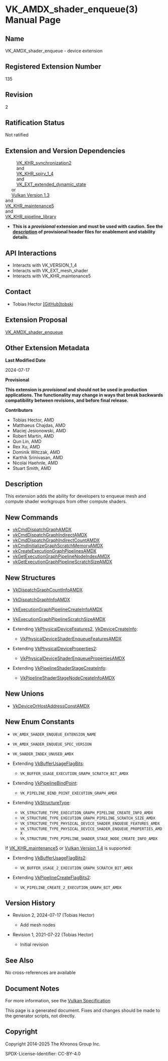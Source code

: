 # VK\_AMDX\_shader\_enqueue(3) Manual Page

## Name

VK\_AMDX\_shader\_enqueue - device extension



## [](#_registered_extension_number)Registered Extension Number

135

## [](#_revision)Revision

2

## [](#_ratification_status)Ratification Status

Not ratified

## [](#_extension_and_version_dependencies)Extension and Version Dependencies

         [VK\_KHR\_synchronization2](https://registry.khronos.org/vulkan/specs/latest/man/html/VK_KHR_synchronization2.html)  
         and  
         [VK\_KHR\_spirv\_1\_4](https://registry.khronos.org/vulkan/specs/latest/man/html/VK_KHR_spirv_1_4.html)  
         and  
         [VK\_EXT\_extended\_dynamic\_state](https://registry.khronos.org/vulkan/specs/latest/man/html/VK_EXT_extended_dynamic_state.html)  
     or  
     [Vulkan Version 1.3](#versions-1.3)  
and  
[VK\_KHR\_maintenance5](https://registry.khronos.org/vulkan/specs/latest/man/html/VK_KHR_maintenance5.html)  
and  
[VK\_KHR\_pipeline\_library](https://registry.khronos.org/vulkan/specs/latest/man/html/VK_KHR_pipeline_library.html)

- **This is a *provisional* extension and must be used with caution. See the [description](https://registry.khronos.org/vulkan/specs/latest/html/vkspec.html#boilerplate-provisional-header) of provisional header files for enablement and stability details.**

## [](#_api_interactions)API Interactions

- Interacts with VK\_VERSION\_1\_4
- Interacts with VK\_EXT\_mesh\_shader
- Interacts with VK\_KHR\_maintenance5

## [](#_contact)Contact

- Tobias Hector [\[GitHub\]tobski](https://github.com/KhronosGroup/Vulkan-Docs/issues/new?body=%5BVK_AMDX_shader_enqueue%5D%20%40tobski%0A%2AHere%20describe%20the%20issue%20or%20question%20you%20have%20about%20the%20VK_AMDX_shader_enqueue%20extension%2A)

## [](#_extension_proposal)Extension Proposal

[VK\_AMDX\_shader\_enqueue](https://github.com/KhronosGroup/Vulkan-Docs/tree/main/proposals/VK_AMDX_shader_enqueue.adoc)

## [](#_other_extension_metadata)Other Extension Metadata

**Last Modified Date**

2024-07-17

**Provisional**

**This extension is *provisional* and should not be used in production applications. The functionality may change in ways that break backwards compatibility between revisions, and before final release.**

**Contributors**

- Tobias Hector, AMD
- Matthaeus Chajdas, AMD
- Maciej Jesionowski, AMD
- Robert Martin, AMD
- Qun Lin, AMD
- Rex Xu, AMD
- Dominik Witczak, AMD
- Karthik Srinivasan, AMD
- Nicolai Haehnle, AMD
- Stuart Smith, AMD

## [](#_description)Description

This extension adds the ability for developers to enqueue mesh and compute shader workgroups from other compute shaders.

## [](#_new_commands)New Commands

- [vkCmdDispatchGraphAMDX](https://registry.khronos.org/vulkan/specs/latest/man/html/vkCmdDispatchGraphAMDX.html)
- [vkCmdDispatchGraphIndirectAMDX](https://registry.khronos.org/vulkan/specs/latest/man/html/vkCmdDispatchGraphIndirectAMDX.html)
- [vkCmdDispatchGraphIndirectCountAMDX](https://registry.khronos.org/vulkan/specs/latest/man/html/vkCmdDispatchGraphIndirectCountAMDX.html)
- [vkCmdInitializeGraphScratchMemoryAMDX](https://registry.khronos.org/vulkan/specs/latest/man/html/vkCmdInitializeGraphScratchMemoryAMDX.html)
- [vkCreateExecutionGraphPipelinesAMDX](https://registry.khronos.org/vulkan/specs/latest/man/html/vkCreateExecutionGraphPipelinesAMDX.html)
- [vkGetExecutionGraphPipelineNodeIndexAMDX](https://registry.khronos.org/vulkan/specs/latest/man/html/vkGetExecutionGraphPipelineNodeIndexAMDX.html)
- [vkGetExecutionGraphPipelineScratchSizeAMDX](https://registry.khronos.org/vulkan/specs/latest/man/html/vkGetExecutionGraphPipelineScratchSizeAMDX.html)

## [](#_new_structures)New Structures

- [VkDispatchGraphCountInfoAMDX](https://registry.khronos.org/vulkan/specs/latest/man/html/VkDispatchGraphCountInfoAMDX.html)
- [VkDispatchGraphInfoAMDX](https://registry.khronos.org/vulkan/specs/latest/man/html/VkDispatchGraphInfoAMDX.html)
- [VkExecutionGraphPipelineCreateInfoAMDX](https://registry.khronos.org/vulkan/specs/latest/man/html/VkExecutionGraphPipelineCreateInfoAMDX.html)
- [VkExecutionGraphPipelineScratchSizeAMDX](https://registry.khronos.org/vulkan/specs/latest/man/html/VkExecutionGraphPipelineScratchSizeAMDX.html)
- Extending [VkPhysicalDeviceFeatures2](https://registry.khronos.org/vulkan/specs/latest/man/html/VkPhysicalDeviceFeatures2.html), [VkDeviceCreateInfo](https://registry.khronos.org/vulkan/specs/latest/man/html/VkDeviceCreateInfo.html):
  
  - [VkPhysicalDeviceShaderEnqueueFeaturesAMDX](https://registry.khronos.org/vulkan/specs/latest/man/html/VkPhysicalDeviceShaderEnqueueFeaturesAMDX.html)
- Extending [VkPhysicalDeviceProperties2](https://registry.khronos.org/vulkan/specs/latest/man/html/VkPhysicalDeviceProperties2.html):
  
  - [VkPhysicalDeviceShaderEnqueuePropertiesAMDX](https://registry.khronos.org/vulkan/specs/latest/man/html/VkPhysicalDeviceShaderEnqueuePropertiesAMDX.html)
- Extending [VkPipelineShaderStageCreateInfo](https://registry.khronos.org/vulkan/specs/latest/man/html/VkPipelineShaderStageCreateInfo.html):
  
  - [VkPipelineShaderStageNodeCreateInfoAMDX](https://registry.khronos.org/vulkan/specs/latest/man/html/VkPipelineShaderStageNodeCreateInfoAMDX.html)

## [](#_new_unions)New Unions

- [VkDeviceOrHostAddressConstAMDX](https://registry.khronos.org/vulkan/specs/latest/man/html/VkDeviceOrHostAddressConstAMDX.html)

## [](#_new_enum_constants)New Enum Constants

- `VK_AMDX_SHADER_ENQUEUE_EXTENSION_NAME`
- `VK_AMDX_SHADER_ENQUEUE_SPEC_VERSION`
- `VK_SHADER_INDEX_UNUSED_AMDX`
- Extending [VkBufferUsageFlagBits](https://registry.khronos.org/vulkan/specs/latest/man/html/VkBufferUsageFlagBits.html):
  
  - `VK_BUFFER_USAGE_EXECUTION_GRAPH_SCRATCH_BIT_AMDX`
- Extending [VkPipelineBindPoint](https://registry.khronos.org/vulkan/specs/latest/man/html/VkPipelineBindPoint.html):
  
  - `VK_PIPELINE_BIND_POINT_EXECUTION_GRAPH_AMDX`
- Extending [VkStructureType](https://registry.khronos.org/vulkan/specs/latest/man/html/VkStructureType.html):
  
  - `VK_STRUCTURE_TYPE_EXECUTION_GRAPH_PIPELINE_CREATE_INFO_AMDX`
  - `VK_STRUCTURE_TYPE_EXECUTION_GRAPH_PIPELINE_SCRATCH_SIZE_AMDX`
  - `VK_STRUCTURE_TYPE_PHYSICAL_DEVICE_SHADER_ENQUEUE_FEATURES_AMDX`
  - `VK_STRUCTURE_TYPE_PHYSICAL_DEVICE_SHADER_ENQUEUE_PROPERTIES_AMDX`
  - `VK_STRUCTURE_TYPE_PIPELINE_SHADER_STAGE_NODE_CREATE_INFO_AMDX`

If [VK\_KHR\_maintenance5](https://registry.khronos.org/vulkan/specs/latest/man/html/VK_KHR_maintenance5.html) or [Vulkan Version 1.4](#versions-1.4) is supported:

- Extending [VkBufferUsageFlagBits2](https://registry.khronos.org/vulkan/specs/latest/man/html/VkBufferUsageFlagBits2.html):
  
  - `VK_BUFFER_USAGE_2_EXECUTION_GRAPH_SCRATCH_BIT_AMDX`
- Extending [VkPipelineCreateFlagBits2](https://registry.khronos.org/vulkan/specs/latest/man/html/VkPipelineCreateFlagBits2.html):
  
  - `VK_PIPELINE_CREATE_2_EXECUTION_GRAPH_BIT_AMDX`

## [](#_version_history)Version History

- Revision 2, 2024-07-17 (Tobias Hector)
  
  - Add mesh nodes
- Revision 1, 2021-07-22 (Tobias Hector)
  
  - Initial revision

## [](#_see_also)See Also

No cross-references are available

## [](#_document_notes)Document Notes

For more information, see the [Vulkan Specification](https://registry.khronos.org/vulkan/specs/latest/html/vkspec.html#VK_AMDX_shader_enqueue)

This page is a generated document. Fixes and changes should be made to the generator scripts, not directly.

## [](#_copyright)Copyright

Copyright 2014-2025 The Khronos Group Inc.

SPDX-License-Identifier: CC-BY-4.0
